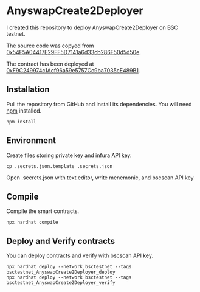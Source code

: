 # AnyswapCreate2Deployer

I created this repository to deploy AnyswapCreate2Deployer on BSC testnet.

The source code was copyed from [0x54F5A04417E29FF5D7141a6d33cb286F50d5d50e](https://bscscan.com/address/0x54F5A04417E29FF5D7141a6d33cb286F50d5d50e#code).

The contract has been deployed at [0xF9C249974c1Acf96a59e5757Cc9ba7035cE489B1](https://testnet.bscscan.com/address/0xF9C249974c1Acf96a59e5757Cc9ba7035cE489B1#writeContract).

## Installation
Pull the repository from GitHub and install its dependencies. You will need [npm](https://docs.npmjs.com/cli/install) installed.

    npm install

## Environment

Create files storing private key and infura API key.

    cp .secrets.json.template .secrets.json

Open .secrets.json with text editor, write menemonic, and bscscan API key

## Compile

Compile the smart contracts.

    npx hardhat compile

## Deploy and Verify contracts

You can deploy contracts and verify with bscscan API key.

	npx hardhat deploy --network bsctestnet --tags bsctestnet_AnyswapCreate2Deployer_deploy
	npx hardhat deploy --network bsctestnet --tags bsctestnet_AnyswapCreate2Deployer_verify

